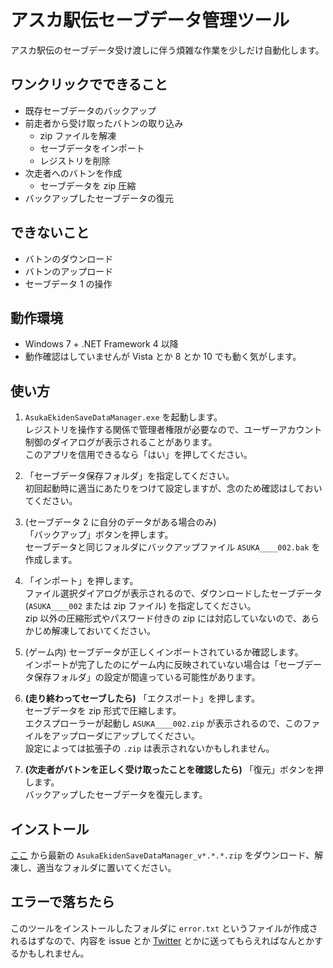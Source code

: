 # アスカ駅伝セーブデータ管理ツール

アスカ駅伝のセーブデータ受け渡しに伴う煩雑な作業を少しだけ自動化します。

## ワンクリックでできること

* 既存セーブデータのバックアップ
* 前走者から受け取ったバトンの取り込み
  * zip ファイルを解凍
  * セーブデータをインポート
  * レジストリを削除
* 次走者へのバトンを作成
  * セーブデータを zip 圧縮
* バックアップしたセーブデータの復元

## できないこと

* バトンのダウンロード
* バトンのアップロード
* セーブデータ 1 の操作

## 動作環境

* Windows 7 + .NET Framework 4 以降
* 動作確認はしていませんが Vista とか 8 とか 10 でも動く気がします。

## 使い方

1. `AsukaEkidenSaveDataManager.exe` を起動します。  
   レジストリを操作する関係で管理者権限が必要なので、ユーザーアカウント制御のダイアログが表示されることがあります。  
   このアプリを信用できるなら「はい」を押してください。

2. 「セーブデータ保存フォルダ」を指定してください。  
   初回起動時に適当にあたりをつけて設定しますが、念のため確認はしておいてください。

3. (セーブデータ 2 に自分のデータがある場合のみ)  
   「バックアップ」ボタンを押します。  
    セーブデータと同じフォルダにバックアップファイル `ASUKA____002.bak` を作成します。

4. 「インポート」を押します。  
   ファイル選択ダイアログが表示されるので、ダウンロードしたセーブデータ (`ASUKA____002` または zip ファイル) を指定してください。  
   zip 以外の圧縮形式やパスワード付きの zip には対応していないので、あらかじめ解凍しておいてください。

5. (ゲーム内) セーブデータが正しくインポートされているか確認します。  
   インポートが完了したのにゲーム内に反映されていない場合は「セーブデータ保存フォルダ」の設定が間違っている可能性があります。

6. **(走り終わってセーブしたら)** 「エクスポート」を押します。  
   セーブデータを zip 形式で圧縮します。  
   エクスプローラーが起動し `ASUKA____002.zip` が表示されるので、このファイルをアップローダにアップしてください。  
   設定によっては拡張子の `.zip` は表示されないかもしれません。

7. **(次走者がバトンを正しく受け取ったことを確認したら)** 「復元」ボタンを押します。  
   バックアップしたセーブデータを復元します。

## インストール

[ここ](https://github.com/rgx6/AsukaEkidenSaveDataManager/releases)
から最新の `AsukaEkidenSaveDataManager_v*.*.*.zip` をダウンロード、解凍し、適当なフォルダに置いてください。

## エラーで落ちたら

このツールをインストールしたフォルダに `error.txt` というファイルが作成されるはずなので、内容を issue とか [Twitter](https://twitter.com/rgx_6) とかに送ってもらえればなんとかするかもしれません。
